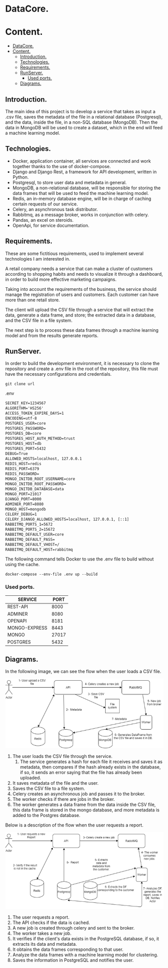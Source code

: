 # DataCore.

# Content.

- [DataCore.](#datacore)
- [Content.](#content)
  - [Introduction.](#introduction)
  - [Technologies.](#technologies)
  - [Requirements.](#requirements)
  - [RunServer.](#runserver)
    - [Used ports.](#used-ports)
  - [Diagrams.](#diagrams)

## Introduction.

The main idea of this project is to develop a service that takes as input a .csv file, saves the metadata of the file in a relational database (Postgresql), and the data, inside the file, in a non-SQL database (MongoDB). Then the data in MongoDB will be used to create a dataset, which in the end will feed a machine learning model.

## Technologies.

- Docker, application container, all services are connected and work together thanks to the use of docker-compose.
- Django and Django Rest, a framework for API development, written in Python.
- Postgresql, to store user data and metadata in general.
- MongoDB, a non-relational database, will be responsible for storing the data frames that will be used to feed the machine learning model.
- Redis, an in-memory database engine, will be in charge of caching certain requests of our service.
- Celery, an asynchronous task distributor.
- Rabbitmq, as a message broker, works in conjunction with celery.
- Pandas, an excel on steroids.
- OpenApi, for service documentation.

## Requirements.

These are some fictitious requirements, used to implement several technologies I am interested in.

A retail company needs a service that can make a cluster of customers according to shopping habits and needs to visualize it through a dashboard, in order to build more effective marketing campaigns.

Taking into account the requirements of the business, the service should manage the registration of users and customers. Each customer can have more than one retail store. 

The client will upload the CSV file through a service that will extract the data, generate a data frame, and store; the extracted data in a database, and the CSV file in a file system.

The next step is to process these data frames through a machine learning model and from the results generate reports.

## RunServer.

In order to build the development environment, it is necessary to clone the repository and create a .env file in the root of the repository, this file must have the necessary configurations and credentials.


```
git clone url
```
.env
```
SECRET_KEY=1234567
ALGORITHM='HS256'
ACCESS_TOKEN_EXPIRE_DAYS=1
ENCODING=utf-8
POSTGRES_USER=core
POSTGRES_PASSWORD=
POSTGRES_DB=core
POSTGRES_HOST_AUTH_METHOD=trust
POSTGRES_HOST=db
POSTGRES_PORT=5432
DEBUG=True
ALLOWED_HOSTS=localhost, 127.0.0.1
REDIS_HOST=redis
REDIS_PORT=6379
REDIS_PASSWORD=
MONGO_INITDB_ROOT_USERNAME=core
MONGO_INITDB_ROOT_PASSWORD=
MONGO_INITDB_DATABASE=data
MONGO_PORT=21017
DJANGO_PORT=8000
ADMINER_PORT=8080
MONGO_HOST=mongodb
CELERY_DEBUG=1
CELERY_DJANGO_ALLOWED_HOSTS=localhost, 127.0.0.1, [::1]
RABBITMQ_PORTS_1=5672
RABBITMQ_PORTS_2=15672
RABBITMQ_DEFAULT_USER=core
RABBITMQ_DEFAULT_PASS=
RABBITMQ_DEFAULT_VHOST=/
RABBITMQ_DEFAULT_HOST=rabbitmq
```

The following command tells Docker to use the .env file to build without using the cache.

```
docker-compose --env-file .env up --build
```


### Used ports.

| SERVICE | PORT | 
|--|--|
| REST-API | 8000|
| ADMINER | 8080 |
| OPENAPI | 8181 |
|  MONGO-EXPRESS | 8443 |
| MONGO | 27017 |
| POSTGRES | 5432 |

## Diagrams.

In the following image, we can see the flow when the user loads a CSV file.

![Usuario carga archivo csv](diagram-images/user-save-csv.png)

 1. The user loads the CSV file through the service.
     1. The service generates a hash for each file it receives and saves it as metadata, then compares if the hash already exists in the database, if so, it sends an error saying that the file has already been uploaded.
  2. It saves metadata of the file and the user.
  3. Saves the CSV file to a file system.
  4. Celery creates an asynchronous job and passes it to the broker.
  5. The worker checks if there are jobs in the broker.
  6. The worker generates a data frame from the data inside the CSV file, this data frame is stored in the mongo database, and more metadata is added to the Postgres database.

Below is a description of the flow when the user requests a report.

![Usuario solicita informe](diagram-images/user-request-new-report.png)

  1. The user requests a report.
  2. The API checks if the data is cached.
  3. A new job is created through celery and sent to the broker.
  4. The worker takes a new job.
  5. It verifies if the client's data exists in the PostgreSQL database, if so, it extracts its data and metadata.
  6. It obtains the data frames corresponding to that user.
  7. Analyze the data frames with a machine learning model for clustering. 
  8. Saves the information in PostgreSQL and notifies the user.
